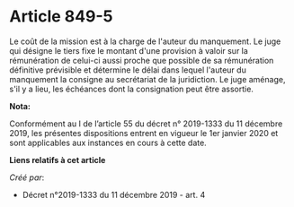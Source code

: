 # Article 849-5

Le coût de la mission est à la charge de l'auteur du manquement. Le juge qui désigne le tiers fixe le montant d'une provision
à valoir sur la rémunération de celui-ci aussi proche que possible de sa rémunération définitive prévisible et détermine le
délai dans lequel l'auteur du manquement la consigne au secrétariat de la juridiction. Le juge aménage, s'il y a lieu, les
échéances dont la consignation peut être assortie.

**Nota:**

Conformément au I de l’article 55 du décret n° 2019-1333 du 11 décembre 2019, les présentes dispositions entrent en vigueur
le 1er janvier 2020 et sont applicables aux instances en cours à cette date.

**Liens relatifs à cet article**

_Créé par_:

  - Décret n°2019-1333 du 11 décembre 2019 - art. 4
